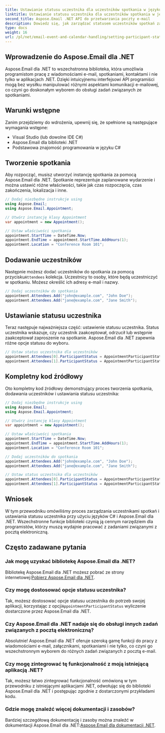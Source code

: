 ```yaml
---
title: Ustawianie statusu uczestnika dla uczestników spotkania w języku C#
linktitle: Ustawianie statusu uczestnika dla uczestników spotkania w języku C#
second_title: Aspose.Email .NET API do przetwarzania poczty e-mail
description: Dowiedz się, jak zarządzać statusem uczestników spotkań za pomocą C# i Aspose.Email dla .NET. Przewodnik krok po kroku z kodem źródłowym.
type: docs
weight: 16
url: /pl/net/email-event-and-calendar-handling/setting-participant-status-for-appointment-attendees-with-csharp/
---
```


## Wprowadzenie do Aspose.Email dla .NET

Aspose.Email dla .NET to wszechstronna biblioteka, która umożliwia programistom pracę z wiadomościami e-mail, spotkaniami, kontaktami i nie tylko w aplikacjach .NET. Dzięki intuicyjnemu interfejsowi API programiści mogą bez wysiłku manipulować różnymi aspektami komunikacji e-mailowej, co czyni go doskonałym wyborem do obsługi zadań związanych ze spotkaniami.

## Warunki wstępne

Zanim przejdziemy do wdrożenia, upewnij się, że spełnione są następujące wymagania wstępne:

- Visual Studio (lub dowolne IDE C#)
- Aspose.Email dla biblioteki .NET
- Podstawowa znajomość programowania w języku C#

## Tworzenie spotkania

Aby rozpocząć, musisz utworzyć instancję spotkania za pomocą Aspose.Email dla .NET. Spotkanie reprezentuje zaplanowane wydarzenie i można ustawić różne właściwości, takie jak czas rozpoczęcia, czas zakończenia, lokalizacja i inne.

```csharp
// Dodaj niezbędne instrukcje using
using Aspose.Email;
using Aspose.Email.Appointment;

// Utwórz instancję klasy Appointment
var appointment = new Appointment();

// Ustaw właściwości spotkania
appointment.StartTime = DateTime.Now;
appointment.EndTime = appointment.StartTime.AddHours(1);
appointment.Location = "Conference Room 101";
```

## Dodawanie uczestników

 Następnie możesz dodać uczestników do spotkania za pomocą przycisku`Attendees` kolekcja. Uczestnicy to osoby, które będą uczestniczyć w spotkaniu. Możesz określić ich adresy e-mail i nazwy.

```csharp
// Dodaj uczestników do spotkania
appointment.Attendees.Add("john@example.com", "John Doe");
appointment.Attendees.Add("jane@example.com", "Jane Smith");
```

## Ustawianie statusu uczestnika

Teraz następuje najważniejsza część: ustawienie statusu uczestnika. Status uczestnika wskazuje, czy uczestnik zaakceptował, odrzucił lub wstępnie zaakceptował zaproszenie na spotkanie. Aspose.Email dla .NET zapewnia różne opcje statusu do wyboru.

```csharp
// Ustaw status uczestnika dla uczestników
appointment.Attendees[0].ParticipantStatus = AppointmentParticipantStatus.Accepted;
appointment.Attendees[1].ParticipantStatus = AppointmentParticipantStatus.Declined;
```

## Kompletny kod źródłowy

Oto kompletny kod źródłowy demonstrujący proces tworzenia spotkania, dodawania uczestników i ustawiania statusu uczestnika:

```csharp
// Dodaj niezbędne instrukcje using
using Aspose.Email;
using Aspose.Email.Appointment;

// Utwórz instancję klasy Appointment
var appointment = new Appointment();

// Ustaw właściwości spotkania
appointment.StartTime = DateTime.Now;
appointment.EndTime = appointment.StartTime.AddHours(1);
appointment.Location = "Conference Room 101";

// Dodaj uczestników do spotkania
appointment.Attendees.Add("john@example.com", "John Doe");
appointment.Attendees.Add("jane@example.com", "Jane Smith");

// Ustaw status uczestnika dla uczestników
appointment.Attendees[0].ParticipantStatus = AppointmentParticipantStatus.Accepted;
appointment.Attendees[1].ParticipantStatus = AppointmentParticipantStatus.Declined;
```

## Wniosek

W tym przewodniku omówiliśmy proces zarządzania uczestnikami spotkań i ustawiania statusu uczestnika przy użyciu języków C# i Aspose.Email dla .NET. Wszechstronne funkcje biblioteki czynią ją cennym narzędziem dla programistów, którzy muszą wydajnie pracować z zadaniami związanymi z pocztą elektroniczną.

## Często zadawane pytania

### Jak mogę uzyskać bibliotekę Aspose.Email dla .NET?

 Bibliotekę Aspose.Email dla .NET możesz pobrać ze strony internetowej:[Pobierz Aspose.Email dla .NET](https://releases.aspose.com).

### Czy mogę dostosować opcje statusu uczestnika?

 Tak, możesz dostosować opcje statusu uczestnika do potrzeb swojej aplikacji, korzystając z opcji`AppointmentParticipantStatus` wyliczenie dostarczone przez Aspose.Email dla .NET.

### Czy Aspose.Email dla .NET nadaje się do obsługi innych zadań związanych z pocztą elektroniczną?

Absolutnie! Aspose.Email dla .NET oferuje szeroką gamę funkcji do pracy z wiadomościami e-mail, załącznikami, spotkaniami i nie tylko, co czyni go wszechstronnym wyborem do różnych zadań związanych z pocztą e-mail.

### Czy mogę zintegrować tę funkcjonalność z moją istniejącą aplikacją .NET?

Tak, możesz łatwo zintegrować funkcjonalność omówioną w tym przewodniku z istniejącymi aplikacjami .NET, odwołując się do biblioteki Aspose.Email dla .NET i postępując zgodnie z dostarczonymi przykładami kodu.

### Gdzie mogę znaleźć więcej dokumentacji i zasobów?

 Bardziej szczegółową dokumentację i zasoby można znaleźć w dokumentacji Aspose.Email dla .NET:[Aspose.Email dla dokumentacji .NET](https://reference.aspose.com/email/net).